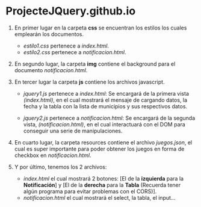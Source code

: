 # ProjecteJQuery.github.io

1. En primer lugar en la carpeta **css** se encuentran los estilos los cuales emplearán los documentos.
   - *estilo1.css* pertenece a *index.html*.
   - *estilo2.css* pertenece a *notificacion.html*.
 
2. En segundo lugar, la carpeta **img** contiene el background para el documento *notificacion.html*.

3. En tercer lugar la carpeta **js** contiene los archivos javascript.
   - *jquery1.js* pertenece a *index.html*: Se encargará de la primera vista *(index.html)*, en el cual mostrará el mensaje de cargando datos, la fecha y la tabla con la lista de           municipios y sus respectivos datos.

   - *jquery2.js* pertenece a *notificacion.html*: Se encargará de la segunda vista, *(notificacion.html)*, en el cual interactuará con el DOM para conseguir una serie de               manipulaciones.

4. En cuarto lugar, la carpeta resources contiene el archivo *juegos.json*, el cual es super importante para poder obtener los juegos en forma de checkbox en 
   *notificacion.html*.

5. Y por último, tenemos los 2 archivos:
    - *index.html* el cual mostrará 2 botones: [El de la **izquierda** para la **Notificación**] y [El de la **derecha** para la **Tabla** (Recuerda tener algún programa para            evitar problemas con el CORS)].
    - *notificacion.html* el cual mostrará el select, la tabla, el input...
